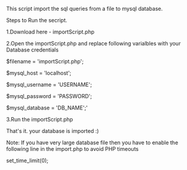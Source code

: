 This script import the sql queries from a file to mysql database.

Steps to Run the secript.

1.Download here - importScript.php

2.Open the importScript.php and replace following varialbles with your Database credentials

$filename = 'importScript.php';

$mysql_host = 'localhost';

$mysql_username = 'USERNAME';

$mysql_password = 'PASSWORD';

$mysql_database = 'DB_NAME';'

3.Run the importScript.php

That's it. your database is imported :)

Note: If you have very large database file then you have to enable the following line in the import.php to avoid PHP timeouts

set_time_limit(0);
